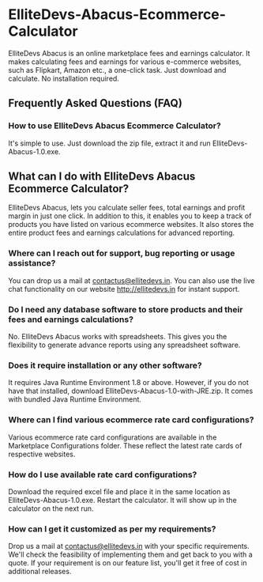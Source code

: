 # ElliteDevs-Abacus-Ecommerce-Calculator
ElliteDevs Abacus is an online marketplace fees and earnings calculator. It makes calculating fees and earnings for various e-commerce websites, such as Flipkart, Amazon etc., a one-click task. Just download and calculate. No installation required.

## Frequently Asked Questions (FAQ)

### How to use ElliteDevs Abacus Ecommerce Calculator?

It's simple to use. Just download the zip file, extract it and run ElliteDevs-Abacus-1.0.exe.

## What can I do with ElliteDevs Abacus Ecommerce Calculator?

ElliteDevs Abacus, lets you calculate seller fees, total earnings and profit margin in just one click. In addition to this, it enables you to keep a track of products you have listed on various ecommerce websites. It also stores the entire product fees and earnings calculations for advanced reporting. 

### Where can I reach out for support, bug reporting or usage assistance?

You can drop us a mail at contactus@ellitedevs.in. You can also use the live chat functionality on our website http://ellitedevs.in for instant support.

### Do I need any database software to store products and their fees and earnings calculations?

No. ElliteDevs Abacus works with spreadsheets. This gives you the flexibility to generate advance reports using any spreadsheet software.

### Does it require installation or any other software?

It requires Java Runtime Environment 1.8 or above. However, if you do not have that installed, download ElliteDevs-Abacus-1.0-with-JRE.zip. It comes with bundled Java Runtime Environment.

### Where can I find various ecommerce rate card configurations?

Various ecommerce rate card configurations are available in the Marketplace Configurations folder. These reflect the latest rate cards of respective websites. 

### How do I use available rate card configurations? 

Download the required excel file and place it in the same location as ElliteDevs-Abacus-1.0.exe. Restart the calculator. It will show up in the calculator on the next run.

### How can I get it customized as per my requirements?

Drop us a mail at contactus@ellitedevs.in with your specific requirements. We'll check the feasibility of implementing them and get back to you with a quote. If your requirement is on our feature list, you'll get it free of cost in additional releases.

